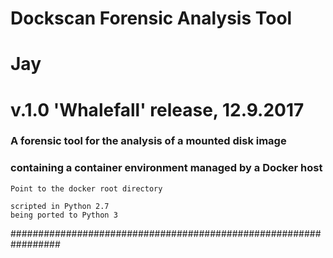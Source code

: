 
#	Dockscan Forensic Analysis Tool
#	Jay
#	v.1.0 'Whalefall' release, 12.9.2017

###	A forensic tool for the analysis of a mounted disk image
###	containing a container environment managed by a Docker host

	Point to the docker root directory
	
	scripted in Python 2.7
  	being ported to Python 3

#################################################################

